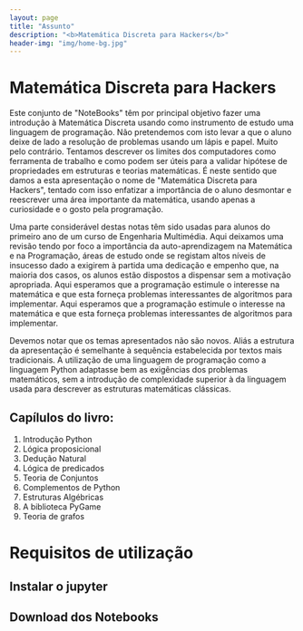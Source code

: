 ```yaml
---
layout: page
title: "Assunto"
description: "<b>Matemática Discreta para Hackers</b>"
header-img: "img/home-bg.jpg"
---
```


# Matemática Discreta para Hackers

Este conjunto de "NoteBooks" têm por principal objetivo fazer uma introdução à Matemática Discreta usando como instrumento de estudo uma linguagem de programação. Não pretendemos com isto levar a que o aluno deixe de lado a resolução de problemas usando um lápis e papel. Muito pelo contrário. Tentamos descrever os limites dos computadores como ferramenta de trabalho e como podem ser úteis para a validar hipótese de propriedades em estruturas e teorias matemáticas. É neste sentido que damos a esta apresentação o nome de "Matemática Discreta para Hackers", tentado com isso enfatizar a importância de o aluno desmontar e reescrever uma área importante da matemática, usando apenas a curiosidade e o gosto pela programação.

Uma parte considerável destas notas têm sido usadas para alunos do primeiro ano de um curso de Engenharia Multimédia. Aqui deixamos uma revisão tendo por foco a importância da auto-aprendizagem na Matemática e na Programação, áreas de estudo onde se registam altos níveis de insucesso dado a exigirem à partida uma dedicação e empenho que, na maioria dos casos, os alunos estão dispostos a dispensar sem a motivação apropriada. Aqui esperamos que a programação estimule o interesse na matemática e que esta forneça problemas interessantes de algoritmos para implementar. Aqui esperamos que a programação estimule o interesse na matemática e que esta forneça problemas interessantes de algoritmos para implementar.

Devemos notar que os temas apresentados não são novos. Aliás a estrutura da apresentação é semelhante à sequência estabelecida por textos mais tradicionais. A utilização de uma linguagem de programação como a linguagem Python adaptasse bem as exigências dos problemas matemáticos, sem a introdução de complexidade superior à da linguagem usada para descrever as estruturas matemáticas clássicas.

## Capílulos do livro:

1. Introdução Python
2. Lógica proposicional
3. Dedução Natural
4. Lógica de predicados
5. Teoria de Conjuntos
6. Complementos de Python
8. Estruturas Algébricas
9. A biblioteca PyGame
10. Teoria de grafos

# Requisitos de utilização

## Instalar o jupyter

## Download dos Notebooks
